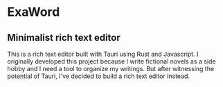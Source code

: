# ExaWord
## Minimalist rich text editor
This is a rich text editor built with Tauri using Rust and Javascript. I originally developed this project because I write fictional novels as a side hobby and I need a tool to organize my writings. But after witnessing the potential of Tauri, I've decided to build a rich text editor instead.
